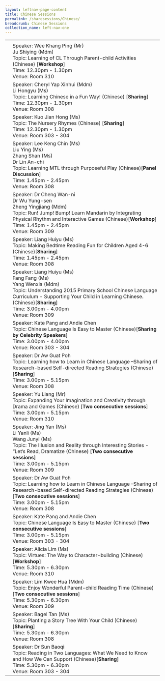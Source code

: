```yaml
---
layout: leftnav-page-content
title: Chinese Sessions
permalink: /sharesessions/Chinese/
breadcrumb: Chinese Sessions
collection_name: left-nav-one
---
```


<table>
  
  <tr>
    <td>
  </td>
   
  </tr>
    <tr>
    <td>
    </td>
    <td>Speaker: Wee Khang Ping (Mr)
       <br>Ju Shiying (Mdm)
      <br>Topic: Learning of CL Through Parent-child Activities (Chinese) [<b>Workshop</b>]
      <br>Time: 12.30pm - 1.30pm
      <br>Venue: Room 310
  </td>
  </tr>
      <tr>
    <td>
    </td>
   <td>Speaker: Cheryl Yap Xinhui (Mdm)
       <br> Li Hongyu (Ms)
      <br>Topic: Learning Chinese in a Fun Way! (Chinese) [<b>Sharing</b>]
      <br>Time: 12.30pm - 1.30pm
      <br>Venue: Room 308
</td>
  </tr>
        <tr>
    <td>
    </td>
    <td>Speaker: Kuo Jian Hong (Ms)
      <br>Topic: The Nursery Rhymes (Chinese) [<b>Sharing</b>]
      <br>Time: 12.30pm - 1.30pm
      <br>Venue: Room 303 - 304
</td>
  </tr>
     <tr>
    <td>
    </td>
    <td>Speaker: Lee Keng Chin (Ms)
       <br>Liu Ying (Ms)
       <br>  Zhang Shan (Ms)
      <br>  Dr Lin An-chi
      <br>Topic: Learning MTL through Purposeful Play (Chinese)[<b>Panel Discussion</b>]
      <br>Time: 1.45pm - 2.45pm
      <br>Venue: Room 308
</td>
  </tr>
        <tr>
    <td>
    </td>
    <td>Speaker: Dr Cheng Wan-ni
       <br>Dr Wu Yung-sen
       <br> Zheng Yingjiang (Mdm)
      <br>Topic: Run! Jump! Bump! Learn Mandarin by Integrating Physical Rhythm and Interactive Games (Chinese)[<b>Workshop</b>] 
      <br>Time: 1.45pm - 2.45pm
      <br>Venue: Room 309
</td>
  </tr>
          <tr>
    <td>
    </td>
    <td>Speaker: Liang Huiyu (Ms)
      <br>Topic: Making Bedtime Reading Fun for Children Aged 4-6 (Chinese)[<b>Sharing</b>]
      <br>Time: 1.45pm - 2.45pm
      <br>Venue: Room 308
</td>
  </tr>
   <tr>
    <td>
    </td>
    <td>Speaker: Liang Huiyu (Ms)
      <br> Fang Fang (Ms)
      <br> Yang Wenxia (Mdm)
      <br>Topic: Understanding 2015 Primary School Chinese Language Curriculum - Supporting Your Child in Learning Chinese. (Chinese)[<b>Sharing</b>] 
      <br>Time: 3.00pm - 4.00pm
      <br>Venue: Room 309
</td>
  </tr>
<tr>
    <td>
    </td>
    <td>Speaker: Kate Pang and Andie Chen
      <br>Topic: Chinese Language Is Easy to Master (Chinese)[<b>Sharing by Celebrity Speakers</b>] 
      <br>Time: 3.00pm - 4.00pm
      <br>Venue: Room 303 - 304
</td>
  </tr> 
      <tr>
    <td>
    </td>
   <td>Speaker: Dr Aw Guat Poh
      <br>Topic: Learning how to Learn in Chinese Language –Sharing of Research-based Self-directed Reading Strategies (Chinese)[<b>Sharing</b>] 
      <br>Time: 3.00pm - 5.15pm
      <br>Venue: Room 308
</td>

  </tr>
    <tr>
    <td>
    </td>
    <td>Speaker: Yu Liang (Mr)
      <br>Topic: Expanding Your Imagination and Creativity through Drama and Games (Chinese) [<b>Two consecutive sessions</b>]
      <br>Time: 3.00pm - 5.15pm
      <br>Venue: Room 310
</td>

  </tr>
      <tr>
    <td>
    </td>
    <td>Speaker: Jing Yan (Ms)
       <br> Li Yanli (Ms)
      <br> Wang Junyi (Ms)
      <br>Topic: The Illusion and Reality through Interesting Stories - “Let’s Read, Dramatize (Chinese) [<b>Two consecutive sessions</b>]
      <br>Time: 3.00pm - 5.15pm
      <br>Venue: Room 309
</td>
    </td>
  </tr>
      <tr>
    <td>
    </td>
    <td>Speaker: Dr Aw Guat Poh
      <br>Topic: Learning how to Learn in Chinese Language –Sharing of  Research-based Self-directed Reading Strategies (Chinese) [<b>Two consecutive sessions</b>]
      <br>Time: 3.00pm - 5.15pm
      <br>Venue: Room 308
</td>
  </tr>
        <tr>
    <td>
    </td>
    <td>Speaker: Kate Pang and Andie Chen
      <br>Topic: Chinese Language Is Easy to Master (Chinese) [<b>Two consecutive sessions</b>]
      <br>Time: 3.00pm - 5.15pm
      <br>Venue: Room 303 - 304
</td>           
  </tr>
      <tr>
    <td>
    </td>
    <td>Speaker: Alicia Lim (Ms)
      <br>Topic: Virtues: The Way to Character-building (Chinese) [<b>Workshop</b>]
      <br>Time: 5.30pm - 6.30pm
      <br>Venue:  Room 310
</td>
  </tr>
        <tr>
    <td>
    </td>
    <td>Speaker: Lim Kwee Hua (Mdm)
      <br>Topic: Enjoy Wonderful Parent-child Reading Time (Chinese) [<b>Two consecutive sessions</b>]
      <br>Time: 5.30pm - 6.30pm
      <br>Venue: Room 309
</td>
  </tr>
        <tr>
    <td>
    </td>
    <td>Speaker: Bagel Tan (Ms)
      <br>Topic: Planting a Story Tree With Your Child (Chinese)[<b>Sharing</b>]  
      <br>Time: 5.30pm - 6.30pm
      <br>Venue: Room 308
   </td>   
  </tr>
        <tr>
    <td>
    </td>
   <td>Speaker: Dr Sun Baoqi
      <br>Topic: Reading in Two Languages: What We Need to Know and How We Can Support (Chinese)[<b>Sharing</b>]  
      <br>Time: 5.30pm - 6.30pm
      <br>Venue: Room 303 - 304
</td>
  </tr>
  
</table>

